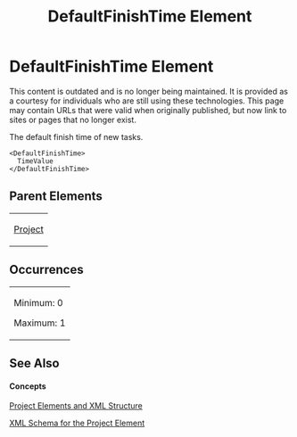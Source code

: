﻿---
title: DefaultFinishTime Element
TOCTitle: DefaultFinishTime Element
ms:assetid: 9466d2c7-8dbe-4228-b7ca-6746061a913f
ms:mtpsurl: https://msdn.microsoft.com/en-us/library/Bb968593(v=office.12)
ms:contentKeyID: 13188284
ms.date: 05/05/2014
mtps_version: v=office.12
f1_keywords:
- DefaultFinishTime element
---

# DefaultFinishTime Element

This content is outdated and is no longer being maintained. It is provided as a courtesy for individuals who are still using these technologies. This page may contain URLs that were valid when originally published, but now link to sites or pages that no longer exist.

The default finish time of new tasks.

    <DefaultFinishTime>
      TimeValue
    </DefaultFinishTime>

## Parent Elements

<table>
<colgroup>
<col style="width: 100%" />
</colgroup>
<tbody>
<tr class="odd">
<td><p><a href="bb968701(v=office.12).md">Project</a></p></td>
</tr>
</tbody>
</table>

## Occurrences

<table>
<colgroup>
<col style="width: 100%" />
</colgroup>
<tbody>
<tr class="odd">
<td><p>Minimum: 0</p>
<p>Maximum: 1</p></td>
</tr>
</tbody>
</table>

## See Also

#### Concepts

[Project Elements and XML Structure](bb968439\(v=office.12\).md)

[XML Schema for the Project Element](bb968695\(v=office.12\).md)


